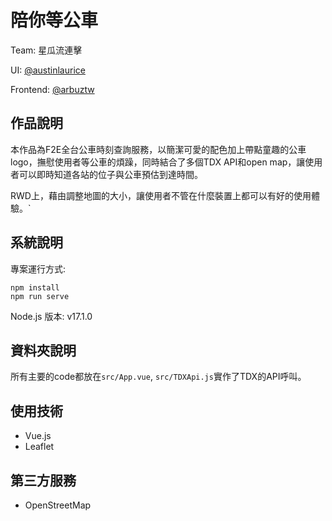 # 陪你等公車

Team: 星瓜流連擊

UI: [@austinlaurice](github.com/austinlaurice)

Frontend: [@arbuztw](github.com/arbuztw)

## 作品說明

本作品為F2E全台公車時刻查詢服務，以簡潔可愛的配色加上帶點童趣的公車logo，撫慰使用者等公車的煩躁，同時結合了多個TDX API和open map，讓使用者可以即時知道各站的位子與公車預估到達時間。

RWD上，藉由調整地圖的大小，讓使用者不管在什麼裝置上都可以有好的使用體驗。`

## 系統說明

專案運行方式:
```
npm install
npm run serve
```

Node.js 版本: v17.1.0

## 資料夾說明

所有主要的code都放在`src/App.vue`, `src/TDXApi.js`實作了TDX的API呼叫。

## 使用技術
- Vue.js
- Leaflet

## 第三方服務
- OpenStreetMap


